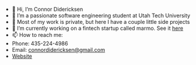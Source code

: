 - 👋 Hi, I’m Connor Didericksen
- 👀 I’m a passionate software engineering student at Utah Tech University
- 🤫 Most of my work is private, but here I have a couple little side projects
- 🌱 I’m currently working on a fintech startup called marmo. See it [here](https://marmo.app)
- 📫 How to reach me: 
- Phone: 435-224-4986
- Email: connordidericksen@gmail.com
- [Website](http://connordidericksen.com)
